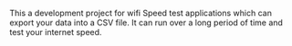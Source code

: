 This a development project for wifi Speed test applications which can export your data into a CSV file. It can run over a long period of time and test your internet speed. 